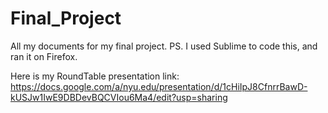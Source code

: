 # Final_Project
All my documents for my final project.
PS. I used Sublime to code this, and ran it on Firefox. 

Here is my RoundTable presentation link:
https://docs.google.com/a/nyu.edu/presentation/d/1cHiIpJ8CfnrrBawD-kUSJw1IwE9DBDevBQCVIou6Ma4/edit?usp=sharing
